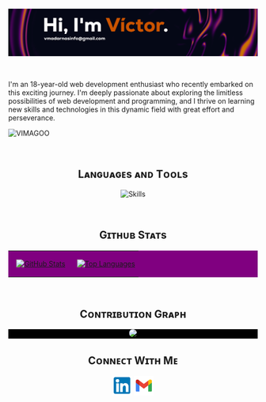 <!--Banner/Header-->
![VIMAGOO Banner Image](https://github.com/VIMAGOO/VIMAGOO/blob/main/BANNERVIMAGOO.png)

<br /> 

<!--Start Intro-->               
<p align="left">I'm an 18-year-old web development enthusiast who 
recently embarked on this exciting journey. I'm deeply
passionate about exploring the limitless possibilities
of web development and programming, and I thrive
on learning new skills and technologies in this dynamic
field with great effort and perseverance.</p>
<!--End Intro-->

<!--Profile Count Badge-->
<p align="left">
  <img src="https://komarev.com/ghpvc/?username=VIMAGOO&color=orange&style=flat&label=Views" alt="VIMAGOO" style="padding-right:20px;" />
</p>

<br />

<!--Languages and Tools Section-->       
<h2 align="center">Lᴀɴɢᴜᴀɢᴇs ᴀɴᴅ Tᴏᴏʟs</h2> 
<p align="center">
<img width="full"  src="https://skillicons.dev/icons?i=js,html,css,python,java,git,tailwind,react,mysql,mongodb,ps,pr,vscode,github,bootstrap" alt="Skills"/>
</p>
<br />

<!--Github stats Table--> 
<h2 align="center">Gɪᴛʜᴜʙ Sᴛᴀᴛs</h2>
<table width="100%" style="background-color: purple;">
  <tr>
    <td width="50%">
      <p align="center">
        <a href="https://github.com/VIMAGOO">
          <img align="center" src="https://github-readme-stats.vercel.app/api?username=VIMAGOO&count_private=true&show_icons=true&theme=nightowl&bg_color=000000" alt="GitHub Stats" />
        </a>
      </p>
    </td>
    <td width="50%">
      <p align="center">
        <a href="https://github.com/VIMAGOO">
          <img height="200" align="center" src="https://github-readme-stats.vercel.app/api/top-langs?username=VIMAGOO&layout=compact&langs_count=8&card_width=320&bg_color=000000&theme=nightowl" alt="Top Languages" />
        </a>
      </p>
    </td>
  </tr>
</table>
<br />

<!--Contribution Graph-->
<h2 align="center">Cᴏɴᴛʀɪʙᴜᴛɪᴏɴ Gʀᴀᴘʜ</h2>
<div align="center" style="background-color: black;">
    <img src="https://github-readme-activity-graph.vercel.app/graph?username=VIMAGOO&amp;bg_color=000000&amp;color=c590e7&amp;line=ff7f0e&amp;point=c590e7&amp;area=true&amp;hide_border=false" style="border-radius: 15px;">
</div>

<!--Contact Section--> 

<h2 align="center">Cᴏɴɴᴇᴄᴛ Wɪᴛʜ Mᴇ</h2>
<p align="center">
  <a href="https://www.linkedin.com/in/v%C3%ADctor-madarn%C3%A1s-aa22a0296/" target="_blank"><img align="center" src="https://github.com/VIMAGOO/VIMAGOO/blob/main/Linkedin1.1.png" alt="vimagoolinkedin" width="40" /></a>
  <a href="mailto:vmadarnasinfo@gmail.com" target="_blank"><img align="center" src="https://github.com/VIMAGOO/VIMAGOO/blob/main/Gmail1.1.png" alt="vimagoogmail" width="40" /></a>
</p>
